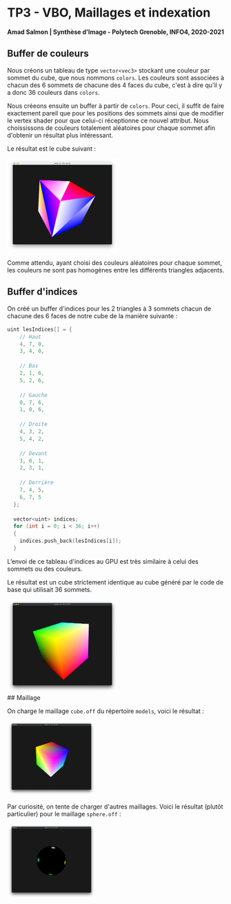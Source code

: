 # TP3 - VBO, Maillages et indexation

**Amad Salmon | Synthèse d’Image - Polytech Grenoble, INFO4, 2020-2021**



## Buffer de couleurs

Nous créons un tableau de type ```vector<vec3>``` stockant une couleur par sommet du cube,  que  nous  nommons  ```colors```.  Les couleurs sont associées à chacun des 6 sommets de chacune des 4 faces du cube, c'est à dire qu'il y a donc 36 couleurs dans `colors`.

Nous créeons ensuite un buffer à partir de ```colors```. Pour ceci, il suffit de faire exactement pareil que pour les positions des sommets ainsi que de modifier le vertex shader pour que celui-ci réceptionne ce nouvel attribut. Nous choississons de couleurs totalement aléatoires pour chaque sommet afin d'obtenir un résultat plus intéressant.

Le résultat est le cube suivant :

<img src="README.assets/cube_custom_colors.png" alt="Cube généré à partir d'un buffer de couleurs" style="zoom:25%;" />

Comme attendu, ayant choisi des couleurs aléatoires pour chaque sommet, les couleurs ne sont pas homogènes entre les différents triangles adjacents. 



## Buffer d'indices

On créé un buffer d'indices pour les 2 triangles à 3 sommets chacun de chacune des 6 faces de notre cube de la manière suivante : 

```c++
uint lesIndices[] = {
    // Haut
    4, 7, 0,
    3, 4, 0,

    // Bas
    2, 1, 6,
    5, 2, 6,

    // Gauche
    0, 7, 6,
    1, 0, 6,

    // Droite
    4, 3, 2,
    5, 4, 2,

    // Devant
    3, 0, 1,
    2, 3, 1,

    // Derrière
    7, 4, 5,
    6, 7, 5
  };

  vector<uint> indices;
  for (int i = 0; i < 36; i++)
  {
    indices.push_back(lesIndices[i]);
  }
```

L’envoi de ce tableau d'indices au GPU est très similaire à celui des sommets ou des couleurs.

Le résultat est un cube strictement identique au cube généré par le code de base qui utilisait 36 sommets.

<img src="README.assets/cube_with_indices.png" alt="Cube généré à partir d'un buffer d'indices" style="zoom:25%;" />


<div style="page-break-after: always; break-after: page;"></div>
## Maillage

On charge le maillage `cube.off` du répertoire `models`, voici le résultat :

<img src="README.assets/cube_maillage_cube.png" alt="Cube généré à partir du maillage models/cube.off" style="zoom:20%;" />


Par curiosité, on tente de charger d'autres maillages. Voici le résultat (plutôt particulier) pour le maillage `sphere.off` :

<img src="README.assets/cube_maillage_sphere.png" alt="Cube généré à partir du maillage models/sphere.off" style="zoom:20%;" />
